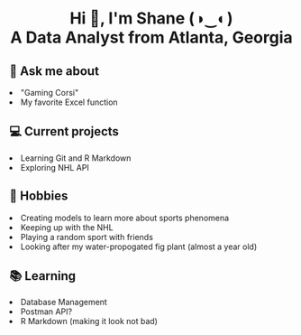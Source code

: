 <h1 align="center">
  Hi 👋, I'm Shane (◑‿◐) <br> 
  A Data Analyst from Atlanta, Georgia
</h1>



## 💬 Ask me about
<li> "Gaming Corsi" </li>
<li> My favorite Excel function </li>

## 💻 Current projects
<li> Learning Git and R Markdown </li>
<li> Exploring NHL API </li>

## 📅 Hobbies
<li> Creating models to learn more about sports phenomena </li>
<li> Keeping up with the NHL </li>
<li> Playing a random sport with friends </li>
<li> Looking after my water-propogated fig plant (almost a year old) </li>

## 📚 Learning
<li> Database Management </li>
<li> Postman API? </li>
<li> R Markdown (making it look not bad) </li>
  

<!---
skarafanda/skarafanda is a ✨ special ✨ repository because its `README.md` (this file) appears on your GitHub profile.
You can click the Preview link to take a look at your changes.
--->
